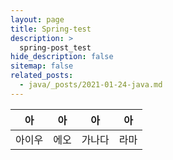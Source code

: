 ```yaml
---
layout: page
title: Spring-test
description: >
  spring-post_test
hide_description: false
sitemap: false
related_posts:
  - java/_posts/2021-01-24-java.md
---
```


| 아     | 아   | 아     | 아   |
| ------ | ---- | ------ | ---- |
| 아이우 | 에오 | 가나다 | 라마 |

